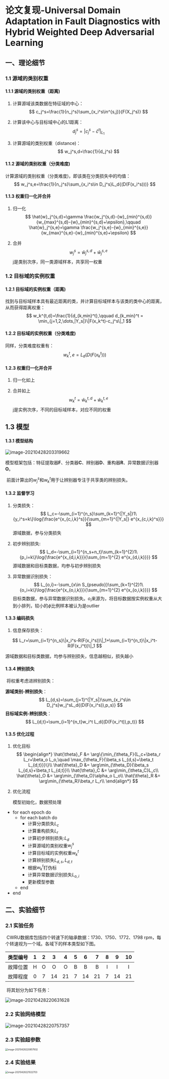 # 论文复现-Universal Domain Adaptation in Fault Diagnostics with Hybrid Weighted Deep Adversarial Learning

## 一、理论细节

### 1.1 源域的类别权重

#### 1.1.1 源域的类别权重（距离)

1. 计算源域该类数据在特征域的中心：
   $$
   c_j^s=\frac{1}{n_j^s}\sum_{x_i^s\in^{s,j}}{F(X_j^s)}
   $$
   
2. 计算该中心与目标域中心的L1距离：
   $$
   d_j^s=|c_j^s-\bar{c}^t|_{L_1}
   $$

3. 计算源域的类别权重（distance)：
   $$
   w_j^s,d=\frac{1}{d_j^s}
   $$

#### 1.1.2 源域的类别权重（分类难度)

计算源域的类别权重（分类难度)，即该类在分类损失中的均值：
$$
w_j^s,e=\frac{1}{n_j^s}\sum_{x_i^s\in D_j^s}L_d{(D(F(x_i^s)))}
$$

#### 1.1.3 权重归一化并合并

1. 归一化
   $$
   \hat{w}_j^{s,d}=\gamma \frac{w_j^{s,d}-{w}_{min}^{s,d}}{w_{max}^{s,d}-{w}_{min}^{s,d}+\epsilon},\qquad
   \hat{w}_j^{s,e}=\gamma \frac{w_j^{s,e}-{w}_{min}^{s,e}}{w_{max}^{s,e}-{w}_{min}^{s,e}+\epsilon}
   $$

2. 合并
   $$
   w_j^s=\hat{w}_j^{s,d}+\hat{w}_j^{s,e}
   $$
   j是类别次序，同一类源域样本，共享同一权重

### 1.2 目标域的实例权重

#### 1.2.1 目标域的实例权重（距离)

找到与目标域样本具有最近距离的类，并计算目标域样本与该类的类中心的距离，从而获得距离权重：
$$
w_k^{t,d}=\frac{1}{d_{k,min}^t},\qquad d_{k_min}^t = \min_{j=1,2,\dots,|Y_s|}\|F(x_k^t)-c_j^s\|_1
$$

#### 1.2.2 目标域的实例权重（分类难度)

同样，分类难度权重有：
$$
w_k^t,e=L_d{(D(F(x_k^t)))}
$$

#### 1.2.3 权重归一化并合并

1. 归一化如上

2. 合并如上
   $$
   w_k^t=\hat{w}_k^{t,d}+\hat{w}_k^{t,e}
   $$
   j是实例次序，不同的目标域样本，对应不同的权重

## 1.3 模型

#### 1.3.1 模型结构

![image-20210428203319662](figures\论文复现-UDA-框架.png)

​	模型框架包括：特征提取器**F**、分类器**C**、辨别器**D**、重构器**R**、异常数据识别器**O**。

​	前面计算出的$w_j^s$和$w_k^t$用于让辨别器专注于共享类的辨别损失。

#### 1.3.2 监督学习

1. 分类损失：
   $$
   L_c=-\sum_{i=1}^{n_s}\sum_{k=1}^{|Y_s|}1\{y_i^s=k\}\log{\frac{e^{x_{c,i,k}^s}}{\sum_{m=1}^{|Y_s|} e^{x_{c,i,k}^s}}}
   $$
   源域数据，参与分类损失

2. 初步辨别损失:
   $$
   L_d=-\sum_{i=1}^{n_s+n_t}\sum_{k=1}^{2}1\{p_i=k\}\log{\frac{e^{x_{d,i,k}}}{\sum_{m=1}^{2} e^{x_{d,i,k}}}}
   $$
   源域数据和目标类数据，均参与初步辨别损失

3. 异常数据识别损失：
   $$
   L_{o,i}=-\sum_{x\in S_{pseudo}}\sum_{k=1}^{2}1\{o_i=k\}\log{\frac{e^{x_{o,i,k}}}{\sum_{m=1}^{2} e^{x_{o,i,k}}}}
   $$
   目标类数据，参与异常数据识别损失。$o_i$来源为，将目标数据按实例权重从大到小排列，较小的$\phi$比例样本被认为是outlier

#### 1.3.3 编码损失

1. 信息保存损失：

$$
L_r=\sum_{i=1}^{n_s}\|x_i^s-R(F(x_i^s))\|_1+\sum_{i=1}^{n_t}\|x_i^t-R(F(x_i^t))\|_1
$$

源域数据和目标类数据，均参与辨别损失，信息越相似，损失越小

#### 1.3.4 辨别损失

​	将权重考虑进辨别损失：

**源域类别-辨别损失**：
$$
L_{d,s}=\sum_{j=1}^{|Y_s|}\sum_{x_i^s\in D_j^s}w_j^sL_d{(D(F(x_i^s)),p_s)}
$$
**目标域实例-辨别损失**：
$$
L_{d,t}=\sum_{i=1}^{n_t}w_i^t L_d{(D(F(x_i^t)),p_t)}
$$

#### 1.3.5 优化过程

1. 优化目标
   $$
   \begin{align*}
   	\hat{\theta}_F &= \arg\{\min_{\theta_F}{L_c+\beta_r L_r+\beta_o L_o,\quad 
   						\max_{\theta_F}{\beta_s L_{d,s}+\beta_t L_{d,t}}}\}\\
   	\hat{\theta}_D &= \arg\min_{\theta_D}{\beta_s L_{d,s}+\beta_t L_{d,t}}\\
   	\hat{\theta}_C &= \arg\min_{\theta_C}L_c\\
   	\hat{\theta}_O &= \arg\min_{\theta_O}\alpha_o L_o\\
   	\hat{\theta}_R &= \arg\min_{\theta_R}\beta_r L_r\\
   \end{align*}
   $$

2. 优化流程

   模型初始化，数据预处理

* for each epoch do
  * for each batch do
    * 计算分类损失$L_c$
    * 计算重构损失$L_r$
    * 计算初步辨别损失:$L_d$
    * 计算源域的类别权重$w_j^s$
    * 计算目标域的实例权重$w_k^t$
    * 计算辨别损失$L_{d,s}, L_{d,t}$
    * 根据$w_k^t$打伪标
    * 计算异常数据识别损失$L_{o,i}$
    * 更新模型参数
  * end
* end

## 二、实验细节

### 2.1 实验任务

​	CWRU数据库包括四个转速下的轴承数据：1730、1750、1772、1798 rpm，每个转速视为一个域。各域下的样本类型如下图。

| 类型编号 |  1   |  2   |  3   |  4   |  5   |  6   |  7   |  8   |  9   |  10  |
| :------: | :--: | :--: | :--: | :--: | :--: | :--: | :--: | :--: | :--: | :--: |
| 故障位置 |  H   |  O   |  O   |  O   |  B   |  B   |  B   |  I   |  I   |  I   |
| 故障程度 |  0   |  7   |  14  |  21  |  7   |  14  |  21  |  7   |  14  |  21  |

​	将其划分为如下任务：

![image-20210428220631628](./figures/论文复现-UDA-任务.png)

### 2.2 实验网络模型

![image-20210428220757357](./figures/论文复现-UDA-网络结构.png)

### 2.3 实验超参数

<img src="figures/论文复现-UDA-超参数.png" alt="image-20210428220857932" style="zoom: 50%;" />

### 2.4 实验结果

<img src="figures/论文复现-UDA-准确率.png" alt="image-20210428221022703" style="zoom:50%;" />